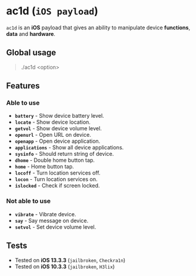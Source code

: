 # ac1d (`iOS payload`)

`ac1d` is an **iOS** payload that gives an ability to manipulate device **functions**, **data** and **hardware**.

## Global usage

> ./ac1d \<option\>

## Features

### Able to use

* **`battery`** - Show device battery level.
* **`locate`** - Show device location.
* **`getvol`** - Show device volume level.
* **`openurl`** - Open URL on device.
* **`openapp`** - Open device application.
* **`applications`** - Show all device applications.
* **`sysinfo`** - Should return string of device.
* **`dhome`** - Double home button tap.
* **`home`** - Home button tap.
* **`locoff`** - Turn location services off.
* **`locon`** - Turn location services on.
* **`islocked`** - Check if screen locked.

### Not able to use

* **`vibrate`** - Vibrate device.
* **`say`** - Say message on device.
* **`setvol`** - Set device volume level.


## Tests

* Tested on **iOS 13.3.3** (`jailbroken`, `Checkra1n`)
* Tested on **iOS 10.3.3** (`jailbroken`, `H3lix`)
